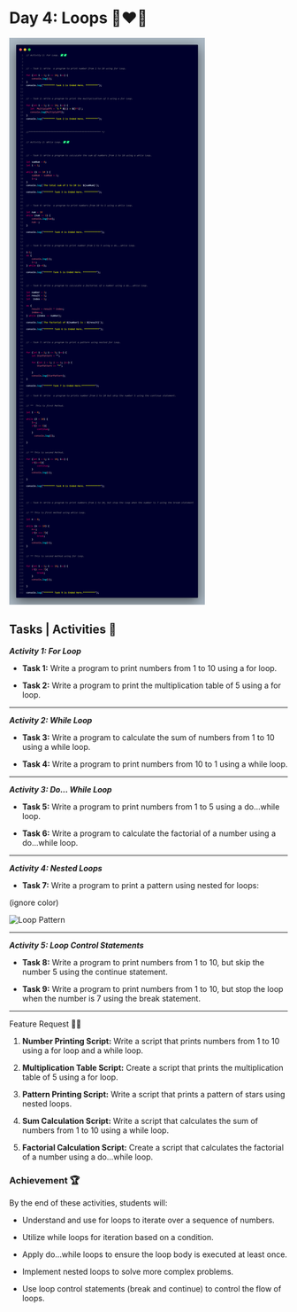 # Day 4: Loops 🍵❤️‍🔥

![Day-04 Code Snap](Day_04.png)

## Tasks | Activities 🌟

_**Activity 1: For Loop**_

- **Task 1:** Write a program to print numbers from 1 to 10 using a for loop.

- **Task 2:** Write a program to print the multiplication table of 5 using a for loop.

<hr/>

_**Activity 2: While Loop**_

- **Task 3:** Write a program to calculate the sum of numbers from 1 to 10 using a while loop.

- **Task 4:** Write a program to print numbers from 10 to 1 using a while loop.

<hr/>

_**Activity 3: Do... While Loop**_

- **Task 5:** Write a program to print numbers from 1 to 5 using a do...while loop.

- **Task 6:** Write a program to calculate the factorial of a number using a do...while loop.

<hr/>

_**Activity 4: Nested Loops**_

- **Task 7:** Write a program to print a pattern using nested for loops:

(ignore color)

![Loop Pattern](Pattern.png)

<hr/>

_**Activity 5: Loop Control Statements**_

- **Task 8:** Write a program to print numbers from 1 to 10, but skip the number 5 using the continue statement.

- **Task 9:** Write a program to print numbers from 1 to 10, but stop the loop when the number is 7 using the break statement.

<hr/>

Feature Request 🙇‍♂️

1. **Number Printing Script:** Write a script that prints numbers from 1 to 10 using a for loop and a while loop.

2. **Multiplication Table Script:** Create a script that prints the multiplication table of 5 using a for loop.

3. **Pattern Printing Script:** Write a script that prints a pattern of stars using nested loops.

4. **Sum Calculation Script:** Write a script that calculates the sum of numbers from 1 to 10 using a while loop.

5. **Factorial Calculation Script:** Create a script that calculates the factorial of a number using a do...while loop.

### Achievement 🏆

By the end of these activities, students will:

- Understand and use for loops to iterate over a sequence of numbers.

- Utilize while loops for iteration based on a condition.

- Apply do...while loops to ensure the loop body is executed at least once.

- Implement nested loops to solve more complex problems.

- Use loop control statements (break and continue) to control the flow of loops.